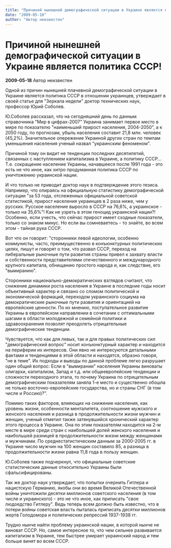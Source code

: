 ```yaml
---
title: "Причиной нынешней демографической ситуации в Украине является политика СССР!"
date: "2009-05-18"
author: "Автор неизвестен"
---
```


# Причиной нынешней демографической ситуации в Украине является политика СССР!

**2009-05-18** Автор неизвестен

Одной из причин нынешней плачевной демографической ситуации в Украине является политика СССР в отношении украинцев, утверждает в своей статье для "Зеркала недели" доктор технических наук, профессор Юрий Соболев.

Ю.Соболев рассказал, что на сегодняшний день по данным справочника "Мир в цифрах-2007" Украина занимает первое место в мире по показателю "наименьший прирост населения, 2004-2050", а к 2050 году, по прогнозам, убыль населения составит 21,8 млн. человек (45,2%). Значительное опережение Украиной других стран по темпам уменьшения населения ученый назвал "украинским феноменом".

Причиной тому он видит не тенденции последних десятилетий, связанных с наступлением капитализма в Украине, а политику СССР... Т.е. сокращение население Украины, начавшееся после 1991 года - это есть не что иное, как хитро продуманная политика СССР по уничтожению украинской нации.

И что только не приводит доктор наук в подтверждение этого тезиса. Например, что опираясь на официальную статистику демографической ситуации "за 53 года, отслеженных официальной советской статистикой, прирост населения украинцев в 2 раза ниже, чем у русских. Русское население выросло в СССР на 76,6%, а украинское - только на 35,6%"! Как не узреть в этом геноцид украинской нации?! Особенно, если учесть, что сейчас прирост имеет сходные показатели, только со знаком минус. Но если вы сомневаетесь - то знайте, во всем этом - тайная рука СССР.

Вот что он говорит: "сторонники левой идеологии, особенно коммунисты, часто, преимущественно в конъюнктурных политических целях, пишут и говорят о том, что развал СССР, переход на либеральные рыночные пути развития страны привел к захвату власти и собственности представителями отечественного и международного крупного капитала, обнищанию простого народа и, как следствие, его "вымиранию".

Сторонники национально-демократических взглядов считают, что снижение динамики роста населения в Украине в последние годы носит объективный характер и связано со сломом политической и экономической формаций, переходом украинского социума на демократические рыночные пути развития и ориентацией на европейские ценности. По их мнению, поступательное развитие Украины в европейском направлении в сочетании с оптимальными шагами в области молодежной и семейной политики и здравоохранения позволят преодолеть отрицательные демографические тенденции.

Чувствуется, что как для левых, так и для правых политических сил "демографический вопрос" носит конъюнктурный характер и находится на периферии их интересов. Они явно не интересуются детальными фактами и тенденциями в этой области и находятся, образно говоря, "не в теме". Их подходы и выводы по данной проблеме легко разрушает один общий вопрос: Если в "вымирании" населения Украины виноваты олигархи, капитализм, Запад и т.д. или общеевропейские тенденции и сложности переходного этапа, то почему Украина по отрицательным демографическим показателям заняла 1-е место и существенно обошла не только восточно-европейские государства, но и страны СНГ (в том числе и Россию)?".

Помимо таких факторов, влияющих на снижение населения, как уровень жизни, особенности менталитета, соотношение мужского и женского населения и разница в продолжительности жизни мужчин и женщин, ученый отметил также затянувшийся хронический характер этого процесса в Украине. Она по этим показателям находится на 2-м месте в мире среди стран с наибольшей долей женского населения и наибольшей разницей в продолжительности жизни между женщинами и мужчинами. По среднестатистическим данным за 2000-2005 гг. в Украине число мужчин на 100 женщин составило 85, а разница в продолжительности жизни равна 11,8 года в пользу женщин.

Ю.Соболев также подчеркнул, что официальные советские статистические данные относительно Украины были сфальсифицированы.

Так же доктор наук утверждает, что попытки очернить Гитлера и нацистскую Германию, якобы они во время Великой Отечественной войны уничтожили десятки миллионов советского населения (в том числе и украинского) - это не что иное, как приписать "свое людоедство Гитлеру". Ведь теперь всем должно быть известно, что в потери войны советская власть пыталась приписать десятки миллионов жертв Голодомора и политических репрессий 1937-1938 гг.

Трудно нынче найти проблему украинской нации, в которой нынче не виноват СССР. Но, самое интересное то, что чем сильнее развивается капитализм в Украине, тем быстрее умирает украинский народ и тем больше винят во всем СССР.